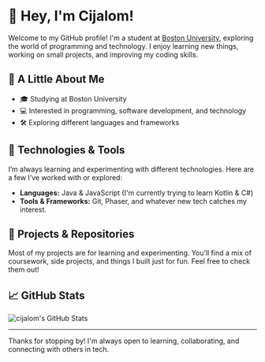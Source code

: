 # 👋 Hey, I'm Cijalom!

Welcome to my GitHub profile! I'm a student at [Boston University](https://www.bu.edu), exploring the world of programming and technology. I enjoy learning new things, working on small projects, and improving my coding skills.

## 🌱 A Little About Me

- 🎓 Studying at Boston University  
- 💻 Interested in programming, software development, and technology  
- 🛠 Exploring different languages and frameworks   

## 🚀 Technologies & Tools

I’m always learning and experimenting with different technologies. Here are a few I’ve worked with or explored:  

- **Languages:** Java & JavaScript (I'm currently trying to learn Kotlin & C#)
- **Tools & Frameworks:** Git, Phaser, and whatever new tech catches my interest.  

## 📂 Projects & Repositories

Most of my projects are for learning and experimenting. You’ll find a mix of coursework, side projects, and things I built just for fun. Feel free to check them out!  

## 📈 GitHub Stats

![cijalom's GitHub Stats](https://github-readme-stats.vercel.app/api?username=yourusername&show_icons=true&hide_title=true&count_private=true)

---

Thanks for stopping by! I'm always open to learning, collaborating, and connecting with others in tech.
